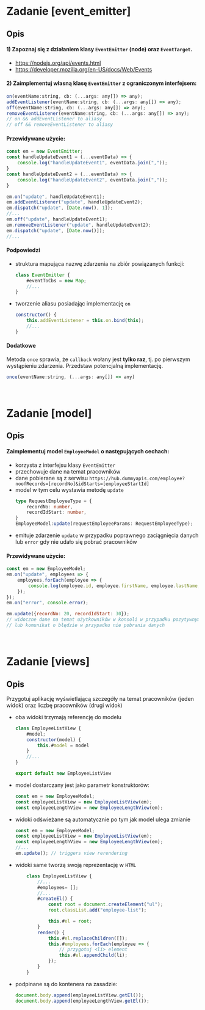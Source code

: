 # Zadanie [event_emitter]
## Opis

#### 1) Zapoznaj się z działaniem klasy `EventEmitter` (node) oraz `EventTarget`.

- https://nodejs.org/api/events.html
- https://developer.mozilla.org/en-US/docs/Web/Events

#### 2) Zaimplementuj własną klasę `EventEmitter` z ograniczonym interfejsem:
```javascript
on(eventName:string, cb: (...args: any[]) => any);
addEventListener(eventName:string, cb: (...args: any[]) => any);
off(eventName:string, cb: (...args: any[]) => any);
removeEventListener(eventName:string, cb: (...args: any[]) => any);
// on && addEventListener to aliasy
// off && removeEventListener to aliasy
```

#### Przewidywane użycie:
```javascript
const em = new EventEmitter;
const handleUpdateEvent1 = (...eventData) => {
    console.log("handleUpdateEvent1", eventData.join(","));
}
const handleUpdateEvent2 = (...eventData) => {
    console.log("handleUpdateEvent2", eventData.join(","));
}

em.on("update", handleUpdateEvent1);
em.addEventListener("update", handleUpdateEvent2);
em.dispatch("update", [Date.now(), 1]);
//...
em.off("update", handleUpdateEvent1);
em.removeEventListener("update", handleUpdateEvent2);
em.dispatch("update", [Date.now()]);
//...
```

#### Podpowiedzi
- struktura mapująca nazwę zdarzenia na zbiór powiązanych funkcji:
    ```javascript
    class EventEmitter {
        #eventToCbs = new Map;
        //...
    }
    ```
- tworzenie aliasu posiadając implementację `on`
    ```javascript
    constructor() {
        this.addEventListener = this.on.bind(this);
        //...
    }
    ```
#### Dodatkowe
Metoda `once` sprawia, że `callback` wołany jest **tylko raz**, tj. po pierwszym wystąpieniu zdarzenia. Przedstaw potencjalną implementację.
```javascript
once(eventName:string, (...args: any[]) => any)
```

<br>

# Zadanie [model]
## Opis

#### Zaimplementuj model `EmployeeModel` o następujących cechach:
- korzysta z interfejsu klasy `EventEmitter`
- przechowuje dane na temat pracowników
- dane pobierane są z serwisu `https://hub.dummyapis.com/employee?noofRecords=[recordNo]&idStarts=[employeeStartId]`
- model w tym celu wystawia metodę `update`
    ```typescript
    type RequestEmployeeType = {
        recordNo: number,
        recordIdStart: number,
    }
    EmployeeModel:update(requestEmployeeParams: RequestEmployeeType);
    ```
- emituje zdarzenie `update` w przypadku poprawnego zaciągnięcia danych lub `error` gdy nie udało się pobrać pracowników

#### Przewidywane użycie:
```javascript
const em = new EmployeeModel;
em.on("update", employees => {
    employees.forEach(employee => {
        console.log(employee.id, employee.firstName, employee.lastName, employee.email);
    });
});
em.on("error", console.error);

em.update({recordNo: 20, recordIdStart: 30});
// widoczne dane na temat użytkowników w konsoli w przypadku pozytywnym
// lub komunikat o błędzie w przypadku nie pobrania danych
```

<br>

# Zadanie [views]
## Opis
Przygotuj aplikację wyświetlającą szczegóły na temat pracowników (jeden widok) oraz liczbę pracowników (drugi widok)
- oba widoki trzymają referencję do modelu
    ```javascript
    class EmployeeListView {
        #model;
        constructor(model) {
            this.#model = model
        }
        //...
    }

    export default new EmployeeListView
    ```
- model dostarczany jest jako parametr konstruktorów:
    ```javascript
    const em = new EmployeeModel;
    const employeeListView = new EmployeeListView(em);
    const employeeLengthView = new EmployeeLengthView(em);
    ```
- widoki odświeżane są automatycznie po tym jak model ulega zmianie
    ```javascript
    const em = new EmployeeModel;
    const employeeListView = new EmployeeListView(em);
    const employeeLengthView = new EmployeeLengthView(em);
    //...
    em.update(); // triggers view rerendering
    ```
- widoki same tworzą swoją reprezentację w `HTML`
    ```javascript
        class EmployeeListView {
            //...
            #employees= [];
            //...
            #createEl() {
                const root = document.createElement("ul");
                root.classList.add("employee-list");

                this.#el = root;
            }
            render() {
                this.#el.replaceChildren([]);
                this.#employees.forEach(employee => {
                    // przygotuj <li> element
                    this.#el.appendChild(li);
                });
            }
        }
    ```

- podpinane są do kontenera na zasadzie:
    ```javascript
    document.body.append(employeeListView.getEl());
    document.body.append(employeeLengthView.getEl());
    ```